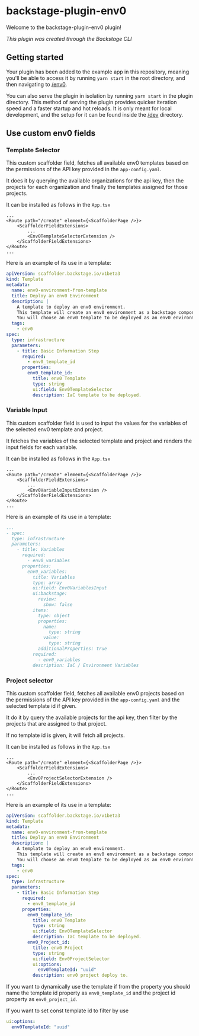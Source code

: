 # backstage-plugin-env0

Welcome to the backstage-plugin-env0 plugin!

_This plugin was created through the Backstage CLI_

## Getting started

Your plugin has been added to the example app in this repository, meaning you'll be able to access it by running `yarn start` in the root directory, and then navigating to [/env0](http://localhost:3000/env0).

You can also serve the plugin in isolation by running `yarn start` in the plugin directory.
This method of serving the plugin provides quicker iteration speed and a faster startup and hot reloads.
It is only meant for local development, and the setup for it can be found inside the [/dev](./dev) directory.

## Use custom env0 fields

### Template Selector
This custom scaffolder field, fetches all available env0 templates based on the permissions of the API key provided in the `app-config.yaml`.

It does it by querying the available organizations for the api key, then the projects for each organization and finally the templates assigned for those projects.

It can be installed as follows in the `App.tsx`

```tsx
...
<Route path="/create" element={<ScaffolderPage />}>
    <ScaffolderFieldExtensions>
        ...
        <Env0TemplateSelectorExtension />
    </ScaffolderFieldExtensions>
</Route>
...
```

Here is an example of its use in a template:
```yaml
apiVersion: scaffolder.backstage.io/v1beta3
kind: Template
metadata:
  name: env0-environment-from-template
  title: Deploy an env0 Environment
  description: |
    A template to deploy an env0 environment.
    This template will create an env0 environment as a backstage component.
    You will choose an env0 template to be deployed as an env0 environment from an exposed list of env0 templates by your admin.
  tags:
    - env0
spec:
  type: infrastructure
  parameters:
    - title: Basic Information Step
      required:
        - env0_template_id
      properties:
        env0_template_id:
          title: env0 Template
          type: string
          ui:field: Env0TemplateSelector
          description: IaC template to be deployed.
```

### Variable Input
This custom scaffolder field is used to input the values for the variables of the selected env0 template and project. 

It fetches the variables of the selected template and project and renders the input fields for each variable.

It can be installed as follows in the `App.tsx`
```tsx
...
<Route path="/create" element={<ScaffolderPage />}>
    <ScaffolderFieldExtensions>
        ...
        <Env0VariableInputExtension />
    </ScaffolderFieldExtensions>
</Route>
...
```

Here is an example of its use in a template:
```yaml
...
- spec:
  type: infrastructure
  parameters:
    - title: Variables
      required:
        - env0_variables
      properties:
        env0_variables:
          title: Variables
          type: array
          ui:field: Env0VariablesInput
          ui:backstage:
            review:
              show: false
          items:
            type: object
            properties:
              name:
                type: string
              value:
                type: string
            additionalProperties: true
          required:
            - env0_variables
          description: IaC / Environment Variables
```


### Project selector

This custom scaffolder field, fetches all available env0 projects based on the permissions of the API key provided in the `app-config.yaml` and the selected template id if given.

It do it by query the available projects for the api key, then filter by the projects that are assigned to that project.

If no template id is given, it will fetch all projects.

It can be installed as follows in the `App.tsx`

```tsx
...
<Route path="/create" element={<ScaffolderPage />}>
    <ScaffolderFieldExtensions>
        ...
        <Env0ProjectSelectorExtension />
    </ScaffolderFieldExtensions>
</Route>
...
```

Here is an example of its use in a template:
```yaml
apiVersion: scaffolder.backstage.io/v1beta3
kind: Template
metadata:
  name: env0-environment-from-template
  title: Deploy an env0 Environment
  description: |
    A template to deploy an env0 environment.
    This template will create an env0 environment as a backstage component.
    You will choose an env0 template to be deployed as an env0 environment from an exposed list of env0 templates by your admin.
  tags:
    - env0
spec:
  type: infrastructure
  parameters:
    - title: Basic Information Step
      required:
        - env0_template_id
      properties:
        env0_template_id:
          title: env0 Template
          type: string
          ui:field: Env0TemplateSelector
          description: IaC template to be deployed.
        env0_Project_id:
          title: env0 Project
          type: string
          ui:field: Env0ProjectSelector
          ui:options:
            env0TemplateId: "uuid"
          description: env0 project deploy to.
```

If you want to dynamically use the template if from the property you should name the template id property as `env0_template_id` and the project id property as `env0_project_id`.

If you want to set const template id to filter by use
```yaml
ui:options:
  env0TemplateId: "uuid"
```